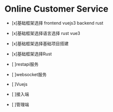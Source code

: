# Online Customer Service 

- [x]基础框架选择
frontend vuejs3
backend rust

- [x]基础框架选择语言选择 rust vue3
- [x]基础框架选择基础项目搭建
- [x]基础框架选择Rust
- [ ]restapi服务
- [ ]websocket服务
- [ ]Vuejs
- [ ]接入端
- [ ]管理端